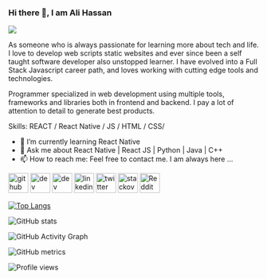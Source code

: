 ### Hi there 👋, I am Ali Hassan
![](https://pbs.twimg.com/profile_banners/981872157297868800/1576083205/600x200)

 As someone who is always passionate for learning more about tech and life. I love to develop web scripts static websites and ever since been a self taught software developer also unstopped learner. I have evolved into a Full Stack Javascript career path, and loves working with cutting edge tools and technologies.

Programmer specialized in web development using multiple tools, frameworks and libraries both in frontend and backend. I pay a lot of attention to detail to generate best products.

Skills: REACT / React Native / JS / HTML / CSS/

- 🌱 I’m currently learning React Native 
- 💬 Ask me about React Native | React JS | Python | Java | C++ 
- 📫 How to reach me:  Feel free to contact me. I am always here ...  


[<img src='https://cdn.jsdelivr.net/npm/simple-icons@3.0.1/icons/github.svg' alt='github' height='40'>](https://github.com/alihaxan020)  [<img src='https://cdn.jsdelivr.net/npm/simple-icons@3.0.1/icons/dev-dot-to.svg' alt='dev' height='40'>](https://dev.to/https://dev.to/alihaxan020)  [<img src='https://cdn.jsdelivr.net/npm/simple-icons@3.0.1/icons/hashnode.svg' alt='dev' height='40'>](https://raees.hashnode.dev/)  [<img src='https://cdn.jsdelivr.net/npm/simple-icons@3.0.1/icons/linkedin.svg' alt='linkedin' height='40'>](https://www.linkedin.com/in/https://www.linkedin.com/in/raeesali/)  [<img src='https://cdn.jsdelivr.net/npm/simple-icons@3.0.1/icons/twitter.svg' alt='twitter' height='40'>](https://twitter.com/https://twitter.com/alihaxan07)  [<img src='https://cdn.jsdelivr.net/npm/simple-icons@3.0.1/icons/stackoverflow.svg' alt='stackoverflow' height='40'>](https://stackoverflow.com/users/user:10484698)  [<img src='https://cdn.jsdelivr.net/npm/simple-icons@3.0.1/icons/reddit.svg' alt='Reddit' height='40'>](https://www.reddit.com/user/Ali_hasxan)  

[![Top Langs](https://github-readme-stats.vercel.app/api/top-langs/?username=alihaxan020)](https://github.com/anuraghazra/github-readme-stats)

![GitHub stats](https://github-readme-stats.vercel.app/api?username=alihaxan020&show_icons=true&count_private=true)  

![GitHub Activity Graph](https://activity-graph.herokuapp.com/graph?username=alihaxan020)  

![GitHub metrics](https://metrics.lecoq.io/alihaxan020)  

![Profile views](https://gpvc.arturio.dev/alihaxan020)  
